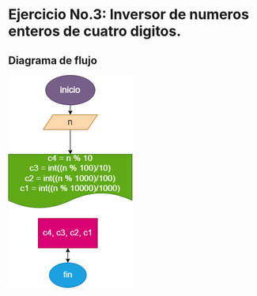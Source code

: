 # Ejercicio No.3: Inversor de numeros enteros de cuatro digitos.

## Diagrama de flujo

![Diagrama flujo](diagrama.png "Diagrama de flujo")